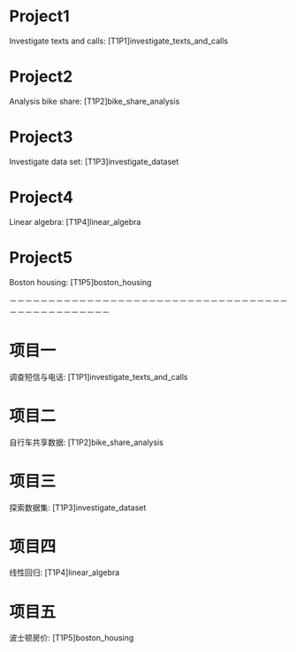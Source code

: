 # Project1
Investigate texts and calls:
[T1P1]investigate_texts_and_calls

# Project2
Analysis bike share:
[T1P2]bike_share_analysis

# Project3
Investigate data set:
[T1P3]investigate_dataset

# Project4
Linear algebra:
[T1P4]linear_algebra

# Project5
Boston housing:
[T1P5]boston_housing

－－－－－－－－－－－－－－－－－－－－－－－－－－－－－－－－－－－－－－－－－－－－－－－－－

# 项目一
调查短信与电话:
[T1P1]investigate_texts_and_calls

# 项目二
自行车共享数据:
[T1P2]bike_share_analysis

# 项目三
探索数据集:
[T1P3]investigate_dataset

# 项目四
线性回归:
[T1P4]linear_algebra

# 项目五
波士顿房价:
[T1P5]boston_housing

